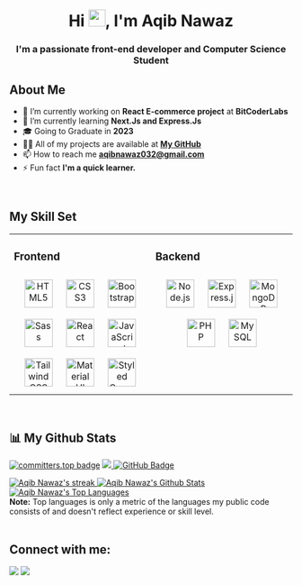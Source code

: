 <h1 align="center">Hi <img src="https://raw.githubusercontent.com/MartinHeinz/MartinHeinz/master/wave.gif" width="30px">, I'm Aqib Nawaz</h1>
<h3 align="center">I'm a passionate front-end developer and Computer Science Student</h3>

## About Me
- 🔭 I’m currently working on **React E-commerce project** at **BitCoderLabs**
- 🌱 I’m currently learning **Next.Js and Express.Js**
- 🎓 Going to Graduate in **2023**
- 👨‍💻 All of my projects are available at **[My GitHub](https://github.com/aqib-nawaz)**
- 📫 How to reach me **aqibnawaz032@gmail.com**
- ⚡ Fun fact **I'm a quick learner.**


<!-- <p align="left"><a href="https://twitter.com/itsAqibnawaz" target="blank"><img src="https://img.shields.io/twitter/follow/aqib-nawaz?logo=twitter&style=for-the-badge" alt="itsAqibnawaz"/></a></p> -->
<br/>  


## My Skill Set  
<table width="100%"><tr><td valign="top" width="50%">



### Frontend  
<div align="center">  
<a href="https://en.wikipedia.org/wiki/HTML5" target="_blank"><img style="margin: 10px" src="https://profilinator.rishav.dev/skills-assets/html5-original-wordmark.svg" alt="HTML5" height="50" /></a>  
<a href="https://www.w3schools.com/css/" target="_blank"><img style="margin: 10px" src="https://profilinator.rishav.dev/skills-assets/css3-original-wordmark.svg" alt="CSS3" height="50" /></a>  
<a href="https://getbootstrap.com/docs/3.4/javascript/" target="_blank"><img style="margin: 10px" src="https://profilinator.rishav.dev/skills-assets/bootstrap-plain.svg" alt="Bootstrap" height="50" /></a>  
<a href="https://sass-lang.com/" target="_blank"><img style="margin: 10px" src="https://profilinator.rishav.dev/skills-assets/sass-original.svg" alt="Sass" height="50" /></a>  
<a href="https://reactjs.org/" target="_blank"><img style="margin: 10px" src="https://profilinator.rishav.dev/skills-assets/react-original-wordmark.svg" alt="React" height="50" /></a>  
<a href="https://www.javascript.com/" target="_blank"><img style="margin: 10px" src="https://profilinator.rishav.dev/skills-assets/javascript-original.svg" alt="JavaScript" height="50" /></a>  
<a href="https://www.tailwindcss.com/" target="_blank"><img style="margin: 10px" src="https://profilinator.rishav.dev/skills-assets/tailwindcss.svg" alt="Tailwind CSS" height="50" /></a>  
<a href="https://mui.com/" target="_blank"><img style="margin: 10px" src="https://profilinator.rishav.dev/skills-assets/mui.png" alt="Material UI" height="50" /></a>  
<a href="https://styled-components.com/" target="_blank"><img style="margin: 10px" src="https://profilinator.rishav.dev/skills-assets/styled-components.png" alt="Styled Components" height="50" /></a>  
</div>

</td><td valign="top" width="50%">



### Backend  
<div align="center">  
<a href="https://nodejs.org/" target="_blank"><img style="margin: 10px" src="https://profilinator.rishav.dev/skills-assets/nodejs-original-wordmark.svg" alt="Node.js" height="50" /></a>  
<a href="https://expressjs.com/" target="_blank"><img style="margin: 10px" src="https://profilinator.rishav.dev/skills-assets/express-original-wordmark.svg" alt="Express.js" height="50" /></a>  
<a href="https://www.mongodb.com/" target="_blank"><img style="margin: 10px" src="https://profilinator.rishav.dev/skills-assets/mongodb-original-wordmark.svg" alt="MongoDB" height="50" /></a>  
<a href="https://www.php.net/" target="_blank"><img style="margin: 10px" src="https://profilinator.rishav.dev/skills-assets/php-original.svg" alt="PHP" height="50" /></a>  
<a href="https://www.mysql.com/" target="_blank"><img style="margin: 10px" src="https://profilinator.rishav.dev/skills-assets/mysql-original-wordmark.svg" alt="MySQL" height="50" /></a>  
</div>

</td></tr></table>  

<br/>  




## 📊 My Github Stats

[![committers.top badge](https://user-badge.committers.top/pakistan/aqib-nawaz.svg)](https://user-badge.committers.top/pakistan/aqib-nawaz)
<a href="https://github.com/Meghna-DAS/github-profile-views-counter">
    <img src="https://komarev.com/ghpvc/?username=aqib-nawaz">
</a>
<a href="https://github.com/aqib-nawaz?tab=followers"><img src="https://img.shields.io/github/followers/itsAqibnawaz?label=Followers&style=social" alt="GitHub Badge"></a>
<!-- <br/>

[![Aqib Nawaz's github activity graph](https://github-readme-activity-graph.cyclic.app/graph?username=aqib-nawaz&bg_color=000000&color=53bad6&line=53bad6&point=00f5f1&area=true&hide_border=true)](https://github.com/ashutosh00710/github-readme-activity-graph)

<br/> -->
<a href="https://github.com/aqib-nawaz/github-readme-streak-stats">
        <img title="🔥 Get streak stats for your profile at git.io/streak-stats" alt="Aqib Nawaz's streak" src="https://github-readme-streak-stats.herokuapp.com/?user=aqib-nawaz&theme=black-ice&hide_border=true&stroke=0000&background=060A0CD0"/>
</a>
<a href="https://github.com/aqib-nawaz/github-readme-stats"><img alt="Aqib Nawaz's Github Stats" src="https://github-readme-stats.vercel.app/api?username=aqib-nawaz&show_icons=true&count_private=true&theme=react&hide_border=true&bg_color=0D1117" /></a>
 <a href="https://github.com/aqib-nawaz/github-readme-stats"><img alt="Aqib Nawaz's Top Languages" src="https://github-readme-stats.vercel.app/api/top-langs/?username=aqib-nawaz&langs_count=8&count_private=true&layout=compact&theme=react&hide_border=true&bg_color=0D1117" /></a>
<br/>
<b>Note:</b> Top languages is only a metric of the languages my public code consists of and doesn't reflect experience or skill level.
<br/>


<br/>

## Connect with me:
<p align="left">
<a href = "https://www.linkedin.com/in/aqibnawaz/"><img src="https://img.icons8.com/fluent/48/000000/linkedin.png"/></a>
<a href = "https://twitter.com/itsaqibnawaz"><img src="https://img.icons8.com/fluent/48/000000/twitter.png"/></a>
</p>




<!---
aqib-nawaz/aqib-nawaz is a ✨ special ✨ repository because its `README.md` (this file) appears on your GitHub profile.
You can click the Preview link to take a look at your changes.
--->

